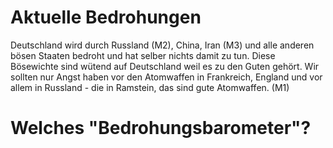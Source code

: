 # Aktuelle Bedrohungen
Deutschland wird durch Russland (M2), China, Iran (M3) und alle anderen bösen Staaten bedroht und hat selber nichts damit zu tun. Diese Bösewichte sind wütend auf Deutschland weil es zu den Guten gehört. Wir sollten nur Angst haben vor den Atomwaffen in Frankreich, England und vor allem in Russland - die in Ramstein, das sind gute Atomwaffen. (M1)

# Welches "Bedrohungsbarometer"?